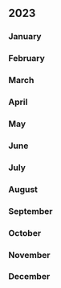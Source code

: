 ## 2023

### January

### February

### March

### April

### May

### June

### July

### August

### September

### October

### November

### December

